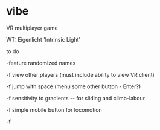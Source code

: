# vibe
VR multiplayer game

WT: Eigenlicht 'Intrinsic Light'

to do

-feature randomized names

-f view other players (must include ability to view VR client)

-f jump with space (menu some other button - Enter?)

-f sensitivity to gradients -- for sliding and climb-labour

-f simple mobile button for locomotion

-f
